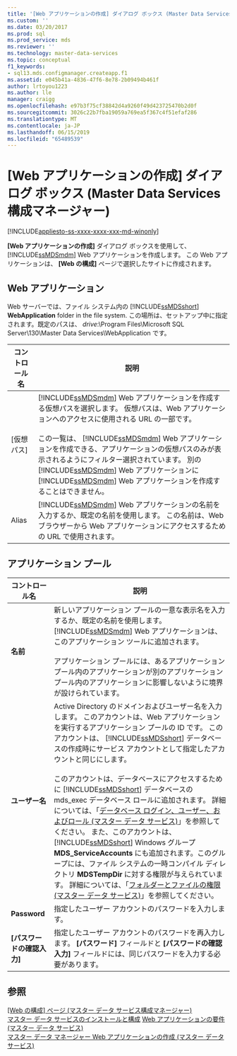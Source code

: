 ```yaml
---
title: '[Web アプリケーションの作成] ダイアログ ボックス (Master Data Services 構成マネージャー) | Microsoft Docs'
ms.custom: ''
ms.date: 03/20/2017
ms.prod: sql
ms.prod_service: mds
ms.reviewer: ''
ms.technology: master-data-services
ms.topic: conceptual
f1_keywords:
- sql13.mds.configmanager.createapp.f1
ms.assetid: e045b41a-4836-47f6-8e78-2b09494b461f
author: lrtoyou1223
ms.author: lle
manager: craigg
ms.openlocfilehash: e97b3f75cf38842d4a9260f49d423725470b2d0f
ms.sourcegitcommit: 3026c22b7fba19059a769ea5f367c4f51efaf286
ms.translationtype: MT
ms.contentlocale: ja-JP
ms.lasthandoff: 06/15/2019
ms.locfileid: "65489539"
---
```

# <a name="create-web-application-dialog-box-master-data-services-configuration-manager"></a>[Web アプリケーションの作成] ダイアログ ボックス (Master Data Services 構成マネージャー)

[!INCLUDE[appliesto-ss-xxxx-xxxx-xxx-md-winonly](../includes/appliesto-ss-xxxx-xxxx-xxx-md-winonly.md)]

  **[Web アプリケーションの作成]** ダイアログ ボックスを使用して、 [!INCLUDE[ssMDSmdm](../includes/ssmdsmdm-md.md)] Web アプリケーションを作成します。 この Web アプリケーションは、 **[Web の構成]** ページで選択したサイトに作成されます。  
  
## <a name="web-application"></a>Web アプリケーション  
 Web サーバーでは、ファイル システム内の [!INCLUDE[ssMDSshort](../includes/ssmdsshort-md.md)] **WebApplication** folder in the file system. この場所は、セットアップ中に指定されます。既定のパスは、 *drive*:\Program Files\Microsoft SQL Server\130\Master Data Services\WebApplication です。  
  
|コントロール名|説明|  
|------------------|-----------------|  
|[仮想パス]|[!INCLUDE[ssMDSmdm](../includes/ssmdsmdm-md.md)] Web アプリケーションを作成する仮想パスを選択します。 仮想パスは、Web アプリケーションへのアクセスに使用される URL の一部です。<br /><br /> この一覧は、 [!INCLUDE[ssMDSmdm](../includes/ssmdsmdm-md.md)] Web アプリケーションを作成できる、アプリケーションの仮想パスのみが表示されるようにフィルター選択されています。 別の [!INCLUDE[ssMDSmdm](../includes/ssmdsmdm-md.md)] Web アプリケーションに [!INCLUDE[ssMDSmdm](../includes/ssmdsmdm-md.md)] Web アプリケーションを作成することはできません。|  
|Alias|[!INCLUDE[ssMDSmdm](../includes/ssmdsmdm-md.md)] Web アプリケーションの名前を入力するか、既定の名前を使用します。 この名前は、Web ブラウザーから Web アプリケーションにアクセスするための URL で使用されます。|  
  
## <a name="application-pool"></a>アプリケーション プール  
  
|コントロール名|説明|  
|------------------|-----------------|  
|**名前**|新しいアプリケーション プールの一意な表示名を入力するか、既定の名前を使用します。 [!INCLUDE[ssMDSmdm](../includes/ssmdsmdm-md.md)] Web アプリケーションは、このアプリケーション ツールに追加されます。<br /><br /> アプリケーション プールには、あるアプリケーション プール内のアプリケーションが別のアプリケーション プール内のアプリケーションに影響しないように境界が設けられています。|  
|**ユーザー名**|Active Directory のドメインおよびユーザー名を入力します。 このアカウントは、Web アプリケーションを実行するアプリケーション プールの ID です。 このアカウントは、 [!INCLUDE[ssMDSshort](../includes/ssmdsshort-md.md)] データベースの作成時にサービス アカウントとして指定したアカウントと同じにします。<br /><br /> このアカウントは、データベースにアクセスするために [!INCLUDE[ssMDSshort](../includes/ssmdsshort-md.md)] データベースの mds_exec データベース ロールに追加されます。 詳細については、「[データベース ログイン、ユーザー、およびロール &#40;マスター データ サービス&#41;](../master-data-services/database-logins-users-and-roles-master-data-services.md)」を参照してください。 また、このアカウントは、[!INCLUDE[ssMDSshort](../includes/ssmdsshort-md.md)] Windows グループ **MDS_ServiceAccounts** にも追加されます。このグループには、ファイル システムの一時コンパイル ディレクトリ **MDSTempDir** に対する権限が与えられています。 詳細については、「[フォルダーとファイルの権限 &#40;マスター データ サービス&#41;](../master-data-services/folder-and-file-permissions-master-data-services.md)」を参照してください。|  
|**Password**|指定したユーザー アカウントのパスワードを入力します。|  
|**[パスワードの確認入力]**|指定したユーザー アカウントのパスワードを再入力します。 **[パスワード]** フィールドと **[パスワードの確認入力]** フィールドには、同じパスワードを入力する必要があります。|  
  
## <a name="see-also"></a>参照  
 [[Web の構成] ページ &#40;マスター データ サービス構成マネージャー&#41;](../master-data-services/web-configuration-page-master-data-services-configuration-manager.md)   
[マスター データ サービスのインストールと構成](../master-data-services/master-data-services-installation-and-configuration.md) [Web アプリケーションの要件 &#40;マスター データ サービス&#41;](../master-data-services/install-windows/web-application-requirements-master-data-services.md)   
 [マスター データ マネージャー Web アプリケーションの作成 &#40;マスター データ サービス&#41;](../master-data-services/install-windows/create-a-master-data-manager-web-application-master-data-services.md)  
  
  
